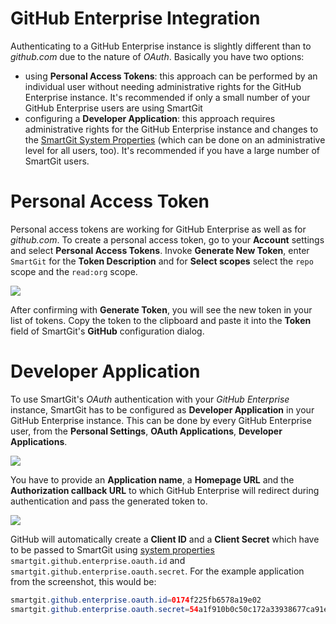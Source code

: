 # GitHub Enterprise Integration

Authenticating to a GitHub Enterprise instance is slightly different
than to *github.com* due to the nature of *OAuth*. Basically you have
two options:

-   using **Personal Access Tokens**: this approach can be performed by
    an individual user without needing administrative rights for the
    GitHub Enterprise instance. It's recommended if only a small number
    of your GitHub Enterprise users are using SmartGit
-   configuring a **Developer Application**: this approach requires
    administrative rights for the GitHub Enterprise instance and changes
    to the [SmartGit System Properties](System-Properties.md) (which can be
    done on an administrative level for all users, too). It's
    recommended if you have a large number of SmartGit users.

# Personal Access Token

Personal access tokens are working for GitHub Enterprise as well as
for *github.com*. To create a personal access token, go to
your **Account** settings and select **Personal Access Tokens**.
Invoke **Generate New Token**, enter `SmartGit` for the **Token
Description** and for **Select scopes** select the `repo` scope and
the `read:org` scope.

![](attachments/53215448/53215449.png)

 

After confirming with **Generate Token**, you will see the new token in
your list of tokens. Copy the token to the clipboard and paste it into
the **Token** field of SmartGit's **GitHub** configuration dialog.

# Developer Application

To use SmartGit's *OAuth* authentication with your *GitHub Enterprise*
instance, SmartGit has to be configured as **Developer Application** in
your GitHub Enterprise instance. This can be done by every GitHub
Enterprise user, from the **Personal Settings**, **OAuth Applications**,
**Developer Applications**.

![](attachments/53215448/53215453.png)

You have to provide an **Application name**, a **Homepage URL** and the
**Authorization callback URL** to which GitHub Enterprise will redirect
during authentication and pass the generated token to.

![](attachments/53215448/53215452.png)

GitHub will automatically create a **Client ID** and a **Client Secret**
which have to be passed to SmartGit using [system properties](System-Properties.md) `smartgit.github.enterprise.oauth.id` and
`smartgit.github.enterprise.oauth.secret`. For the example application
from the screenshot, this would be:



``` java
smartgit.github.enterprise.oauth.id=0174f225fb6578a19e02
smartgit.github.enterprise.oauth.secret=54a1f910b0c50c172a33938677ca91e4dad22a8d
```





